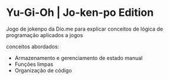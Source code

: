 # Yu-Gi-Oh | Jo-ken-po Edition

Jogo de jokenpo da Dio.me para explicar conceitos de lógica de programação aplicados a jogos

conceitos abordados:

- Armazenamento e gerenciamento de estado manual
- Funções limpas
- Organização de código
